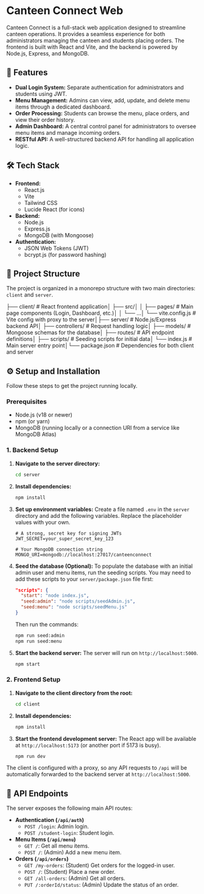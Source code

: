 # Canteen Connect Web

Canteen Connect is a full-stack web application designed to streamline canteen operations. It provides a seamless experience for both administrators managing the canteen and students placing orders. The frontend is built with React and Vite, and the backend is powered by Node.js, Express, and MongoDB.

## 🌟 Features

* **Dual Login System:** Separate authentication for administrators and students using JWT.
* **Menu Management:** Admins can view, add, update, and delete menu items through a dedicated dashboard.
* **Order Processing:** Students can browse the menu, place orders, and view their order history.
* **Admin Dashboard:** A central control panel for administrators to oversee menu items and manage incoming orders.
* **RESTful API:** A well-structured backend API for handling all application logic.

## 🛠️ Tech Stack

* **Frontend:**
    * React.js
    * Vite
    * Tailwind CSS
    * Lucide React (for icons)
* **Backend:**
    * Node.js
    * Express.js
    * MongoDB (with Mongoose)
* **Authentication:**
    * JSON Web Tokens (JWT)
    * bcrypt.js (for password hashing)

## 📂 Project Structure

The project is organized in a monorepo structure with two main directories: `client` and `server`.

├── client/         # React frontend application│   ├── src/│   │   ├── pages/  # Main page components (Login, Dashboard, etc.)│   │   └── ...│   └── vite.config.js # Vite config with proxy to the server│├── server/         # Node.js/Express backend API│   ├── controllers/  # Request handling logic│   ├── models/       # Mongoose schemas for the database│   ├── routes/       # API endpoint definitions│   ├── scripts/      # Seeding scripts for initial data│   └── index.js      # Main server entry point│└── package.json    # Dependencies for both client and server
## ⚙️ Setup and Installation

Follow these steps to get the project running locally.

### Prerequisites

* Node.js (v18 or newer)
* npm (or yarn)
* MongoDB (running locally or a connection URI from a service like MongoDB Atlas)

### 1. Backend Setup

1.  **Navigate to the server directory:**
    ```bash
    cd server
    ```

2.  **Install dependencies:**
    ```bash
    npm install
    ```

3.  **Set up environment variables:**
    Create a file named `.env` in the `server` directory and add the following variables. Replace the placeholder values with your own.

    ```env
    # A strong, secret key for signing JWTs
    JWT_SECRET=your_super_secret_key_123

    # Your MongoDB connection string
    MONGO_URI=mongodb://localhost:27017/canteenconnect
    ```

4.  **Seed the database (Optional):**
    To populate the database with an initial admin user and menu items, run the seeding scripts. You may need to add these scripts to your `server/package.json` file first:
    ```json
    "scripts": {
      "start": "node index.js",
      "seed:admin": "node scripts/seedAdmin.js",
      "seed:menu": "node scripts/seedMenu.js"
    }
    ```
    Then run the commands:
    ```bash
    npm run seed:admin
    npm run seed:menu
    ```

5.  **Start the backend server:**
    The server will run on `http://localhost:5000`.
    ```bash
    npm start
    ```

### 2. Frontend Setup

1.  **Navigate to the client directory from the root:**
    ```bash
    cd client
    ```

2.  **Install dependencies:**
    ```bash
    npm install
    ```

3.  **Start the frontend development server:**
    The React app will be available at `http://localhost:5173` (or another port if 5173 is busy).
    ```bash
    npm run dev
    ```

The client is configured with a proxy, so any API requests to `/api` will be automatically forwarded to the backend server at `http://localhost:5000`.

## 🔐 API Endpoints

The server exposes the following main API routes:

* **Authentication (`/api/auth`)**
    * `POST /login`: Admin login.
    * `POST /student-login`: Student login.
* **Menu Items (`/api/menu`)**
    * `GET /`: Get all menu items.
    * `POST /`: (Admin) Add a new menu item.
* **Orders (`/api/orders`)**
    * `GET /my-orders`: (Student) Get orders for the logged-in user.
    * `POST /`: (Student) Place a new order.
    * `GET /all-orders`: (Admin) Get all orders.
    * `PUT /:orderId/status`: (Admin) Update the status of an order.



